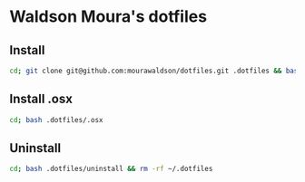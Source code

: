 # Waldson Moura's dotfiles

## Install
```bash
cd; git clone git@github.com:mourawaldson/dotfiles.git .dotfiles && bash .dotfiles/install
```
## Install .osx
```bash
cd; bash .dotfiles/.osx
```
## Uninstall
```bash
cd; bash .dotfiles/uninstall && rm -rf ~/.dotfiles
```